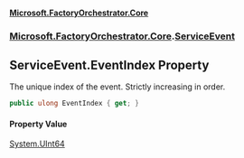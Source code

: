 #### [Microsoft.FactoryOrchestrator.Core](./Microsoft-FactoryOrchestrator-Core.md 'Microsoft.FactoryOrchestrator.Core')
### [Microsoft.FactoryOrchestrator.Core](./Microsoft-FactoryOrchestrator-Core.md 'Microsoft.FactoryOrchestrator.Core').[ServiceEvent](./Microsoft-FactoryOrchestrator-Core-ServiceEvent.md 'Microsoft.FactoryOrchestrator.Core.ServiceEvent')
## ServiceEvent.EventIndex Property
The unique index of the event. Strictly increasing in order.  
```csharp
public ulong EventIndex { get; }
```
#### Property Value
[System.UInt64](https://docs.microsoft.com/en-us/dotnet/api/System.UInt64 'System.UInt64')  
